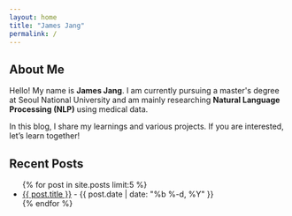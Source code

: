 ```yaml
---
layout: home
title: "James Jang"
permalink: /
---
```


## About Me

Hello! My name is **James Jang**. I am currently pursuing a master's degree at Seoul National University and am mainly researching **Natural Language Processing (NLP)** using medical data.

In this blog, I share my learnings and various projects. If you are interested, let’s learn together!

## Recent Posts

<ul>
  {% for post in site.posts limit:5 %}
    <li>
      <a href="{{ post.url }}">{{ post.title }}</a> - {{ post.date | date: "%b %-d, %Y" }}
    </li>
  {% endfor %}
</ul>
